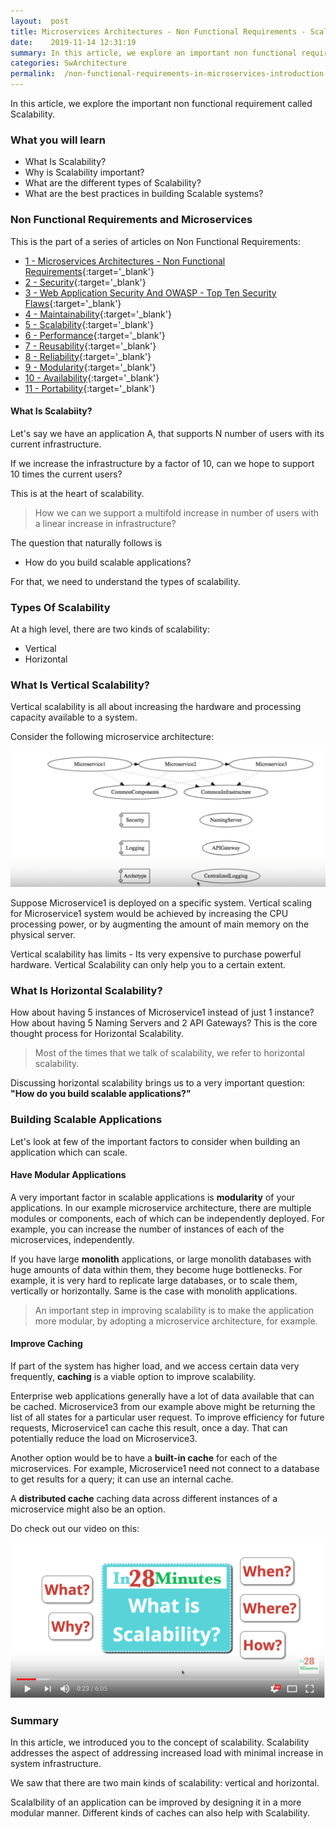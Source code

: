 ```yaml
---
layout:  post
title: Microservices Architectures - Non Functional Requirements - Scalability
date:    2019-11-14 12:31:19
summary: In this article, we explore an important non functional requirement called Scalability. 
categories: SwArchitecture
permalink:  /non-functional-requirements-in-microservices-introduction-to-Scalability
---
```


In this article, we explore the important non functional requirement called Scalability. 

### What you will learn
- What Is Scalability?
- Why is Scalability important?
- What are the different types of Scalability?
- What are the best practices in building Scalable systems?

### Non Functional Requirements and Microservices

This is the part of a series of articles on Non Functional Requirements:

- [1 - Microservices Architectures - Non Functional Requirements](/non-functional-requirements-in-microservices-architectures){:target='_blank'}
- [2 - Security](/non-functional-requirements-in-microservices-introduction-to-Security){:target='_blank'}
- [3 - Web Application Security And OWASP - Top Ten Security Flaws](/web-application-security-owasp-top-ten){:target='_blank'}
- [4 - Maintainability](/non-functional-requirements-in-microservices-introduction-to-Maintainability){:target='_blank'}
- [5 - Scalability](/non-functional-requirements-in-microservices-introduction-to-Scalability){:target='_blank'}
- [6 - Performance](/non-functional-requirements-in-microservices-introduction-to-performance){:target='_blank'}
- [7 - Reusability](/non-functional-requirements-in-microservices-introduction-to-Reusability){:target='_blank'}
- [8 - Reliability](/non-functional-requirements-in-microservices-introduction-to-Reliability){:target='_blank'}
- [9 - Modularity](/modularity-non-functional-requirement-in-microservices){:target='_blank'}
- [10 - Availability](/availability-non-functional-requirement-in-microservices){:target='_blank'}
- [11 - Portability](/non-functional-requirements-in-microservices-introduction-to-portability){:target='_blank'}

#### What Is Scalabiity?

Let's say we have an application A, that supports N number of users with its current infrastructure. 

If we increase the infrastructure by a factor of 10, can we hope to support 10 times the current users? 

This is at the heart of scalability. 

> How we can we support a multifold increase in number of users with a linear increase in infrastructure?

The question that naturally follows is 
- How do you build scalable applications? 

For that, we need to understand the types of scalability.

### Types Of Scalability

 At a high level, there are two kinds of scalability: 

* Vertical
* Horizontal

### What Is Vertical Scalability?

Vertical scalability is all about increasing the hardware and processing capacity available to a system. 

Consider the following microservice architecture:

![image info](/images/Capture-030-02.png)

Suppose Microservice1 is deployed on a specific system. Vertical scaling for Microservice1 system would be achieved by increasing the CPU processing power, or by augmenting the amount of main memory on the physical server. 

Vertical scalability has limits - Its very expensive to purchase powerful hardware. Vertical Scalability can only help you to a certain extent.

### What Is Horizontal Scalability?

How about having 5 instances of Microservice1 instead of just 1 instance? How about having 5 Naming Servers and 2 API Gateways?  This is the core thought process for Horizontal Scalability.

> Most of the times that we talk of scalability, we refer to horizontal scalability. 

Discussing horizontal scalability brings us to a very important question: **"How do you build scalable applications?"**

### Building Scalable Applications

Let's look at few of the important factors to consider when building an application which can scale.

#### Have Modular Applications

A very important factor in scalable applications is **modularity** of your applications. In our example microservice architecture, there are multiple modules or components, each of which can be independently deployed. For example, you can increase the number of instances of each of the microservices, independently.

If you have large **monolith** applications, or large monolith databases with huge amounts of data within them, they become huge bottlenecks. For example, it is very hard to replicate large databases, or to scale them, vertically or horizontally. Same is the case with monolith applications. 

> An important step in improving scalability is to make the application more modular, by adopting a microservice architecture, for example.

#### Improve Caching

If part of the system has higher load, and we access certain data very frequently, **caching** is a viable option to improve scalability. 

Enterprise web applications generally have a lot of data available that can be cached. Microservice3 from our example above might be returning the list of all states for a particular user request. To improve efficiency for future requests, Microservice1 can cache this result, once a day. That can potentially reduce the load on Microservice3.

Another option would be to have a **built-in cache** for each of the microservices. For example, Microservice1 need not connect to a database to get results for a query; it can use an internal cache. 

A **distributed cache** caching data across different instances of a microservice might also be an option. 
 

Do check out our video on this:

[![image info](/images/Capture-030-01.png)](https://www.youtube.com/watch?v=-aO7GNzvol4)

### Summary

In this article, we introduced you to the concept of scalability. Scalability addresses the aspect of addressing increased load with minimal increase in system infrastructure. 

We saw that there are two main kinds of scalability: vertical and horizontal. 

Scalalbility of an application can be improved by designing it in a more modular manner. Different kinds of caches can also help with Scalability.

